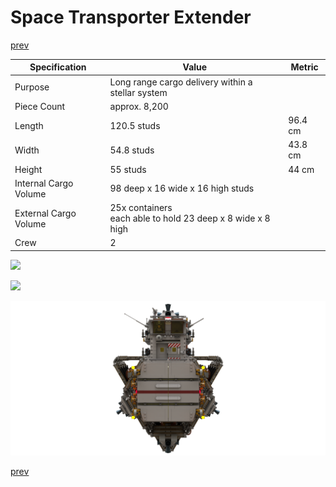 # Space Transporter Extender

[prev](../README.md)

| Specification | Value | Metric |
|---------------|-------|--------|
| Purpose | Long range cargo delivery within a stellar system ||
| Piece Count | approx. 8,200 ||
| Length | 120.5 studs | 96.4 cm |
| Width | 54.8 studs | 43.8 cm |
| Height | 55 studs | 44 cm |
| Internal Cargo Volume | 98 deep x 16 wide x 16 high studs ||
| External Cargo Volume | 25x containers<br> each able to hold 23 deep x 8 wide x 8 high ||
| Crew | 2 ||

![](space-transporter-extender-top.png)

![](space-transporter-extender-side.png)

![](space-transporter-extender-front.png)

[prev](../README.md)